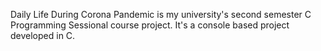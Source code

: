 Daily Life During Corona Pandemic is my university's second semester C Programming Sessional course project. It's a console based project developed in C.
